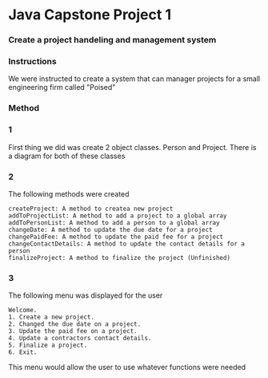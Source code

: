 # **Java Capstone Project 1**
### **Create a project handeling and management system**

### **Instructions**

We were instructed to create a system that can manager projects for a small engineering firm called "Poised"

### **Method**

### 1
First thing we did was create 2 object classes. Person and Project. There is a diagram for both of these classes

### 2
The following methods were created

    createProject: A method to createa new project
    addToProjectList: A method to add a project to a global array
    addToPersonList: A method to add a person to a global array
    changeDate: A method to update the due date for a project
    changePaidFee: A method to update the paid fee for a project
    changeContactDetails: A method to update the contact details for a person
    finalizeProject: A method to finalize the project (Unfinished)
    
### 3

The following menu was displayed for the user

    Welcome. 
    1. Create a new project.
    2. Changed the due date on a project.
    3. Update the paid fee on a project.
    4. Update a contractors contact details.
    5. Finalize a project.
    6. Exit.
    
This menu would allow the user to use whatever functions were needed    
